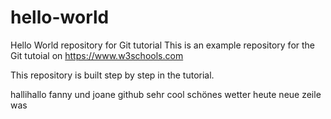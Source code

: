 # hello-world
Hello World repository for Git tutorial
This is an example repository for the Git tutoial on https://www.w3schools.com

This repository is built step by step in the tutorial.

hallihallo fanny und joane
github sehr cool
schönes wetter heute
neue zeile was
